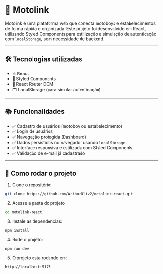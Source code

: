 # 🚀 Motolink

Motolink é uma plataforma web que conecta motoboys e estabelecimentos de forma rápida e organizada. Este projeto foi desenvolvido em React, utilizando Styled Components para estilização e simulação de autenticação com `localStorage`, sem necessidade de backend.

---

## 🛠️ Tecnologias utilizadas

- ⚛️ React
- 💅 Styled Components
- 🔗 React Router DOM
- 🗂️ LocalStorage (para simular autenticação)

---

## 📚 Funcionalidades

- ✅ Cadastro de usuários (motoboy ou estabelecimento)
- ✅ Login de usuários
- ✅ Navegação protegida (Dashboard)
- ✅ Dados persistidos no navegador usando `localStorage`
- ✅ Interface responsiva e estilizada com Styled Components
- ✅ Validação de e-mail já cadastrado

---

## 🚀 Como rodar o projeto

1. Clone o repositório:

```bash
git clone https://github.com/ArthurOliv2/motolink-react.git
```

2. Acesse a pasta do projeto:

```bash
cd motolink-react
```

3. Instale as dependencias:

```bash
npm install
```

4. Rode o projeto:

```bash
npm run dev
```

5. O projeto esta rodando em:

```arduino
http://localhost:5173
```